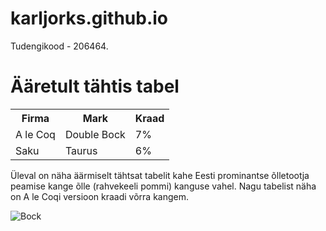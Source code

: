 # karljorks.github.io

<p>Tudengikood - 206464.</p>

<h1>Ääretult tähtis tabel</h1>

<table>
  <tr>
    <th>Firma</th>
    <th>Mark</th>
    <th>Kraad</th>
  </tr>
  <tr>
    <td>A le Coq</td>
    <td>Double Bock</td>
    <td>7%</td>
  </tr>
  <tr>
    <td>Saku</td>
    <td>Taurus</td>
    <td>6%</td>
  </tr>
</table>

<p>Üleval on näha äärmiselt tähtsat tabelit kahe Eesti prominantse õlletootja peamise kange õlle (rahvekeeli pommi) kanguse vahel. Nagu tabelist näha on A le Coqi versioon kraadi võrra kangem. </p>

<img src="http://4.bp.blogspot.com/-KuQ4Eghig8A/T_IJ1gnDALI/AAAAAAAADwg/i8jVQGfIq9M/s1600/500010029.jpg" alt="Bock">

